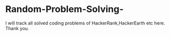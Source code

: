 # Random-Problem-Solving-


I will track all solved coding problems of HackerRank,HackerEarth etc here.
Thank you.
